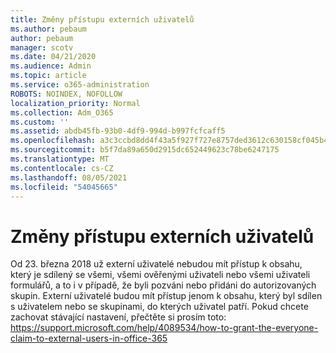```yaml
---
title: Změny přístupu externích uživatelů
ms.author: pebaum
author: pebaum
manager: scotv
ms.date: 04/21/2020
ms.audience: Admin
ms.topic: article
ms.service: o365-administration
ROBOTS: NOINDEX, NOFOLLOW
localization_priority: Normal
ms.collection: Adm_O365
ms.custom: ''
ms.assetid: abdb45fb-93b0-4df9-994d-b997fcfcaff5
ms.openlocfilehash: a3c3ccbd8dd4f43a5f927f727e8757ded3612c630158cf045b4e6c0f93bb75ad
ms.sourcegitcommit: b5f7da89a650d2915dc652449623c78be6247175
ms.translationtype: MT
ms.contentlocale: cs-CZ
ms.lasthandoff: 08/05/2021
ms.locfileid: "54045665"
---
```

# <a name="changes-to-external-user-access"></a>Změny přístupu externích uživatelů

Od 23. března 2018 už externí uživatelé nebudou mít přístup k obsahu, který je sdílený se všemi, všemi ověřenými uživateli nebo všemi uživateli formulářů, a to i v případě, že byli pozváni nebo přidáni do autorizovaných skupin. Externí uživatelé budou mít přístup jenom k obsahu, který byl sdílen s uživatelem nebo se skupinami, do kterých uživatel patří. Pokud chcete zachovat stávající nastavení, přečtěte si prosím toto: https://support.microsoft.com/help/4089534/how-to-grant-the-everyone-claim-to-external-users-in-office-365
  

